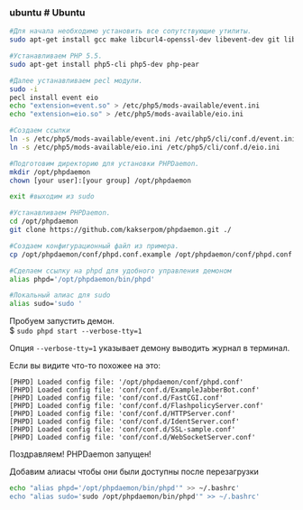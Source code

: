 ### ubuntu # Ubuntu 
```bash
#Для начала необходимо установить все сопутствующие утилиты.  
sudo apt-get install gcc make libcurl4-openssl-dev libevent-dev git libevent

#Устанавливаем PHP 5.5.  
sudo apt-get install php5-cli php5-dev php-pear

#Далее устанавливаем pecl модули.  
sudo -i
pecl install event eio
echo "extension=event.so" > /etc/php5/mods-available/event.ini
echo "extension=eio.so" > /etc/php5/mods-available/eio.ini

#Создаем ссылки
ln -s /etc/php5/mods-available/event.ini /etc/php5/cli/conf.d/event.ini
ln -s /etc/php5/mods-available/eio.ini /etc/php5/cli/conf.d/eio.ini

#Подготовим директорию для установки PHPDaemon.  
mkdir /opt/phpdaemon
chown [your user]:[your group] /opt/phpdaemon

exit #выходим из sudo

#Устанавливаем PHPDaemon.  
cd /opt/phpdaemon
git clone https://github.com/kakserpom/phpdaemon.git ./

#Создаем конфигурационный файл из примера.  
cp /opt/phpdaemon/conf/phpd.conf.example /opt/phpdaemon/conf/phpd.conf

#Сделаем ссылку на phpd для удобного управления демоном  
alias phpd='/opt/phpdaemon/bin/phpd'

#Локальный алиас для sudo  
alias sudo='sudo '
```

Пробуем запустить демон.  
$&nbsp;`sudo phpd start --verbose-tty=1`

Опция `--verbose-tty=1` указывает демону выводить журнал в терминал.

Если вы видите что-то похожее на это:

    [PHPD] Loaded config file: '/opt/phpdaemon/conf/phpd.conf'
	[PHPD] Loaded config file: 'conf/conf.d/ExampleJabberBot.conf'
	[PHPD] Loaded config file: 'conf/conf.d/FastCGI.conf'
	[PHPD] Loaded config file: 'conf/conf.d/FlashpolicyServer.conf'
	[PHPD] Loaded config file: 'conf/conf.d/HTTPServer.conf'
	[PHPD] Loaded config file: 'conf/conf.d/IdentServer.conf'
	[PHPD] Loaded config file: 'conf/conf.d/SSL-sample.conf'
	[PHPD] Loaded config file: 'conf/conf.d/WebSocketServer.conf'

Поздравляем! PHPDaemon запущен!

Добавим алиасы чтобы они были доступны после перезагрузки
```bash
echo "alias phpd='/opt/phpdaemon/bin/phpd'" >> ~/.bashrc'
echo "alias sudo='sudo /opt/phpdaemon/bin/phpd'" >> ~/.bashrc'
```
